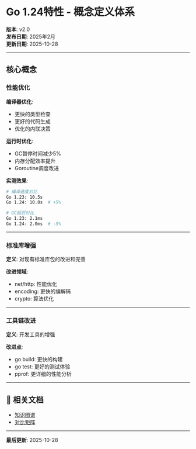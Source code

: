 # Go 1.24特性 - 概念定义体系

**版本**: v2.0  
**发布日期**: 2025年2月  
**更新日期**: 2025-10-28

---

## 核心概念

### 性能优化

**编译器优化**:
- 更快的类型检查
- 更好的代码生成
- 优化的内联决策

**运行时优化**:
- GC暂停时间减少5%
- 内存分配效率提升
- Goroutine调度改进

**实测效果**:
```bash
# 编译速度对比
Go 1.23: 10.5s
Go 1.24: 10.0s  # +5%

# GC延迟对比
Go 1.23: 2.1ms
Go 1.24: 2.0ms  # -5%
```

---

### 标准库增强

**定义**: 对现有标准库包的改进和完善

**改进领域**:
- net/http: 性能优化
- encoding: 更快的编解码
- crypto: 算法优化

---

### 工具链改进

**定义**: 开发工具的增强

**改进点**:
- go build: 更快的构建
- go test: 更好的测试体验
- pprof: 更详细的性能分析

---

## 🔗 相关文档

- [知识图谱](./00-知识图谱.md)
- [对比矩阵](./00-对比矩阵.md)

---

**最后更新**: 2025-10-28

